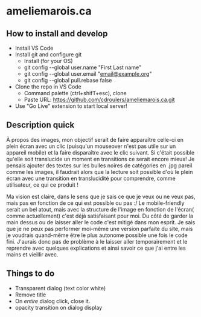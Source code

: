 # ameliemarois.ca

## How to install and develop

- Install VS Code
- Install git and configure git
  - Install (for your OS)
  - git config --global user.name "First Last name"
  - git config --global user.email "email@example.org"
  - git config --global pull.rebase false
- Clone the repo in VS Code
  - Command palette (ctrl+shifT+esc), clone
  - Paste URL: https://github.com/cdroulers/ameliemarois.ca.git
- Use "Go Live" extension to start local server!

## Description quick

À propos des images, mon objectif serait de faire apparaître celle-ci en plein écran avec un clic (puisqu'un mouseover n'est pas utile sur un appareil mobile) et la faire disparaître avec le clic suivant. Si c'était possible qu'elle soit translucide un moment en transitions ce serait encore mieux! Je pensais ajouter des textes sur les bulles noires de catégories en .jpg pareil comme les images, il faudrait alors que la lecture soit possible d'où le plein écran avec une transition en translucidité pour comprendre, comme utilisateur, ce qui ce produit !

Ma vision est claire, dans le sens que je sais ce que je veux ou ne veux pas, mais pas en fonction de ce qui est possible ou pas :/
Le mobile-friendly serait un bel atout, mais avec la structure de l'image en fonction de l'écran( comme actuellement) c'est déjà satisfaisant pour moi.
Du côté de garder la main dessus ou de laisser aller le code c'est mitigé dans mon esprit. Je sais que je ne peux pas performer moi-même une version parfaite du site, mais je voudrais quand-même être le plus autonome possible une fois le code fini. J'aurais donc pas de problème à le laisser aller temporairement et le reprendre avec quelques explications et ainsi savoir ce que j'ai entre les mains et vieillir avec.

## Things to do

- Transparent dialog (text color white)
- Remove title
- On _entire_ dialog click, close it.
- opacity transition on dialog display
